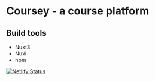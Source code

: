 # Coursey - a course platform

## Build tools

- Nuxt3
- Nuxi
- npm


[![Netlify Status](https://api.netlify.com/api/v1/badges/cee39d8f-4964-4f61-b925-dd677076a8de/deploy-status)](https://app.netlify.com/sites/coursey/deploys)